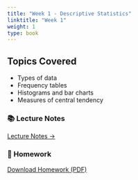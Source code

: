 ```yaml
---
title: "Week 1 - Descriptive Statistics"
linktitle: "Week 1"
weight: 1
type: book
---
```


## Topics Covered

- Types of data
- Frequency tables
- Histograms and bar charts
- Measures of central tendency

### 📚 Lecture Notes

[Lecture Notes →](lecture-notes1.pdf)

### 📝 Homework

[Download Homework (PDF)](homework1.pdf)
